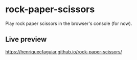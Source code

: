 # rock-paper-scissors
Play rock paper scissors in the browser's console (for now). 
## Live preview
https://henriquecfaguiar.github.io/rock-paper-scissors/

